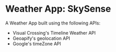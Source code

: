# Weather App: SkySense

A Weather App built using the following APIs:<br>
- Visual Crossing's Timeline Weather API
- Geoapify's geolocation API
- Google's timeZone API


